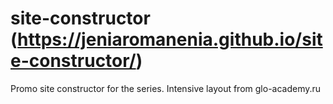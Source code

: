 # site-constructor (https://jeniaromanenia.github.io/site-constructor/)


Promo site constructor for the series. Intensive layout from glo-academy.ru
